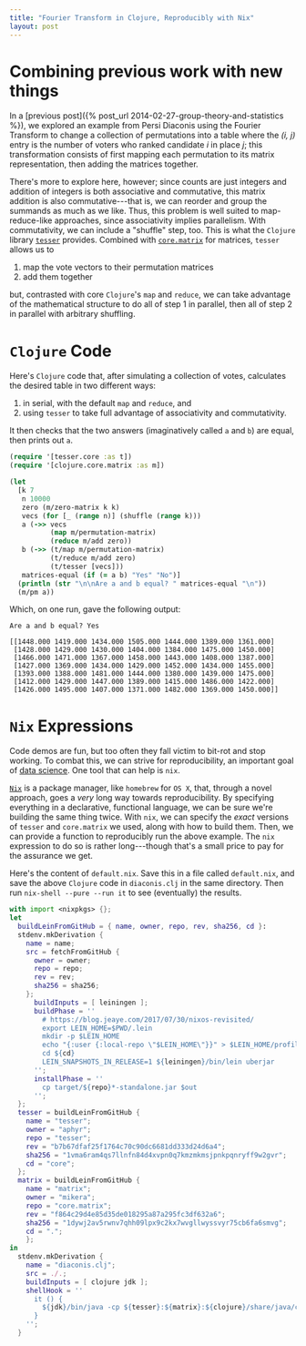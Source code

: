 ```yaml
---
title: "Fourier Transform in Clojure, Reproducibly with Nix"
layout: post
---
```


# Combining previous work with new things

In a [previous post]({% post_url 2014-02-27-group-theory-and-statistics %}),
we explored an example from Persi Diaconis using the Fourier Transform to
change a collection of permutations into a table where the *(i, j)* entry is
the number of voters who ranked candidate *i* in place *j*; this
transformation consists of first mapping each permutation to its matrix
representation, then adding the matrices together.

There's more to explore here, however; since counts are just integers and
addition of integers is both associative and commutative, this matrix addition
is also commutative---that is, we can reorder and group the summands as much as
we like.
Thus, this problem is well suited to map-reduce-like approaches, since
associativity implies parallelism.
With commutativity, we can include a "shuffle" step, too.
This is what the `Clojure` library [`tesser`](https://github.com/aphyr/tesser)
provides.
Combined with [`core.matrix`](https://github.com/mikera/core.matrix) for
matrices, `tesser` allows us to

1. map the vote vectors to their permutation matrices
2. add them together

but, contrasted with core `Clojure`'s `map` and `reduce`, we can take advantage
of the mathematical structure to do all of step 1 in parallel, then all of
step 2 in parallel with arbitrary shuffling.

# `Clojure` Code

Here's `Clojure` code that, after simulating a collection of votes, calculates
the desired table in two different ways:

1. in serial, with the default `map` and `reduce`, and 
2. using `tesser` to take full advantage of associativity and commutativity.

It then checks that the two answers (imaginatively called `a` and `b`) are
equal, then prints out `a`.

```clojure
(require '[tesser.core :as t])
(require '[clojure.core.matrix :as m])

(let
  [k 7
   n 10000
   zero (m/zero-matrix k k)
   vecs (for [_ (range n)] (shuffle (range k)))
   a (->> vecs
          (map m/permutation-matrix)
          (reduce m/add zero))
   b (->> (t/map m/permutation-matrix)
          (t/reduce m/add zero)
          (t/tesser [vecs]))
   matrices-equal (if (= a b) "Yes" "No")]
  (println (str "\n\nAre a and b equal? " matrices-equal "\n"))
  (m/pm a))
```

Which, on one run, gave the following output:

```
Are a and b equal? Yes

[[1448.000 1419.000 1434.000 1505.000 1444.000 1389.000 1361.000]
 [1428.000 1429.000 1430.000 1404.000 1384.000 1475.000 1450.000]
 [1466.000 1471.000 1367.000 1458.000 1443.000 1408.000 1387.000]
 [1427.000 1369.000 1434.000 1429.000 1452.000 1434.000 1455.000]
 [1393.000 1388.000 1481.000 1444.000 1380.000 1439.000 1475.000]
 [1412.000 1429.000 1447.000 1389.000 1415.000 1486.000 1422.000]
 [1426.000 1495.000 1407.000 1371.000 1482.000 1369.000 1450.000]]
```

# `Nix` Expressions

Code demos are fun, but too often they fall victim to bit-rot and stop working.
To combat this, we can strive for reproducibility, an important goal of [data
science](https://www.coursera.org/learn/reproducible-research).
One tool that can help is `nix`.

[`Nix`](https://nixos.org/nix/) is a package manager, like `homebrew` for `OS X`,
that, through a novel approach, goes a _very_ long way towards reproducibility.
By specifying everything in a declarative, functional language, we can be sure
we're building the same thing twice.
With `nix`, we can specify the _exact_ versions of `tesser` and `core.matrix`
we used, along with how to build them.
Then, we can provide a function to reproducibly run the above example.
The `nix` expression to do so is rather long---though that's a small price to
pay for the assurance we get.

Here's the content of `default.nix`.
Save this in a file called `default.nix`, and save the above `Clojure` code in `diaconis.clj` in the same directory.
Then run `nix-shell --pure --run it` to see (eventually) the results.

```nix
with import <nixpkgs> {};
let
  buildLeinFromGitHub = { name, owner, repo, rev, sha256, cd }:
  stdenv.mkDerivation {
    name = name;
    src = fetchFromGitHub {
      owner = owner;
      repo = repo;
      rev = rev;
      sha256 = sha256;
    };
      buildInputs = [ leiningen ];
      buildPhase = ''
        # https://blog.jeaye.com/2017/07/30/nixos-revisited/
        export LEIN_HOME=$PWD/.lein
        mkdir -p $LEIN_HOME
        echo "{:user {:local-repo \"$LEIN_HOME\"}}" > $LEIN_HOME/profiles.clj
        cd ${cd}
        LEIN_SNAPSHOTS_IN_RELEASE=1 ${leiningen}/bin/lein uberjar
      '';
      installPhase = ''
        cp target/${repo}*-standalone.jar $out
      '';
  };
  tesser = buildLeinFromGitHub {
    name = "tesser";
    owner = "aphyr";
    repo = "tesser";
    rev = "b7b67dfaf25f1764c70c90dc6681dd333d24d6a4";
    sha256 = "1vma6ram4qs7llnfn84d4xvpn0q7kmzmkmsjpnkpqnryff9w2gvr";
    cd = "core";
  };
  matrix = buildLeinFromGitHub {
    name = "matrix";
    owner = "mikera";
    repo = "core.matrix";
    rev = "f864c29d4e85d35de018295a87a295fc3df632a6";
    sha256 = "1dywj2av5rwnv7qhh09lpx9c2kx7wvgllwyssvyr75cb6fa6smvg";
    cd = ".";
    };
in
  stdenv.mkDerivation {
    name = "diaconis.clj";
    src = ./.;
    buildInputs = [ clojure jdk ];
    shellHook = ''
      it () {
        ${jdk}/bin/java -cp ${tesser}:${matrix}:${clojure}/share/java/clojure.jar clojure.main ${./diaconis.clj}
      }
    '';
  }
```
